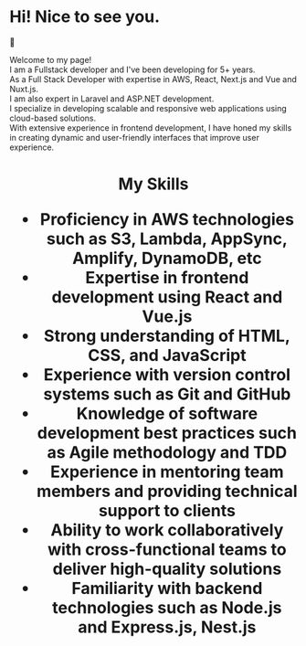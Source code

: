 ### <h1>Hi! Nice to see you.</h1> 👋

Welcome to my page! <br>
I am a Fullstack developer and I've been developing for 5+ years. <br>
As a Full Stack Developer with expertise in AWS, React, Next.js and Vue and Nuxt.js. <br>
I am also expert in Laravel and ASP.NET development. <br>
I specialize in developing scalable and responsive web applications using cloud-based solutions. <br> 
With extensive experience in frontend development, I have honed my skills in creating dynamic and user-friendly interfaces that improve user experience. <br>

<h1 align="center">My Skills
<ul dir="auto">
<li>Proficiency in AWS technologies such as S3, Lambda, AppSync, Amplify, DynamoDB, etc</li>
<li>Expertise in frontend development using React and Vue.js</li>
<li>Strong understanding of HTML, CSS, and JavaScript</li>
<li>Experience with version control systems such as Git and GitHub</li>
<li>Knowledge of software development best practices such as Agile methodology and TDD</li>
<li>Experience in mentoring team members and providing technical support to clients</li>
<li>Ability to work collaboratively with cross-functional teams to deliver high-quality solutions</li>
<li>Familiarity with backend technologies such as Node.js and Express.js, Nest.js</li>
</ul>
